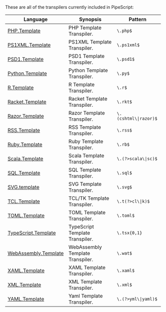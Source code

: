 These are all of the transpilers currently included in PipeScript:



|Language                                                                  |Synopsis                        |Pattern                  |
|--------------------------------------------------------------------------|--------------------------------|-------------------------|
|[PHP.Template](Transpilers/Templates/PHP.Template.psx.ps1)                |PHP Template Transpiler.        |```\.php$```             |
|[PS1XML.Template](Transpilers/Templates/PS1XML.Template.psx.ps1)          |PS1XML Template Transpiler.     |```\.ps1xml$```          |
|[PSD1.Template](Transpilers/Templates/PSD1.Template.psx.ps1)              |PSD1 Template Transpiler.       |```\.psd1$```            |
|[Python.Template](Transpilers/Templates/Python.Template.psx.ps1)          |Python Template Transpiler.     |```\.py$```              |
|[R.Template](Transpilers/Templates/R.Template.psx.ps1)                    |R Template Transpiler.          |```\.r$```               |
|[Racket.Template](Transpilers/Templates/Racket.Template.psx.ps1)          |Racket Template Transpiler.     |```\.rkt$```             |
|[Razor.Template](Transpilers/Templates/Razor.Template.psx.ps1)            |Razor Template Transpiler.      |```\.(cshtml\\|razor)$```|
|[RSS.Template](Transpilers/Templates/RSS.Template.psx.ps1)                |RSS Template Transpiler.        |```\.rss$```             |
|[Ruby.Template](Transpilers/Templates/Ruby.Template.psx.ps1)              |Ruby Template Transpiler.       |```\.rb$```              |
|[Scala.Template](Transpilers/Templates/Scala.Template.psx.ps1)            |Scala Template Transpiler.      |```\.(?>scala\\|sc)$```  |
|[SQL.Template](Transpilers/Templates/SQL.Template.psx.ps1)                |SQL Template Transpiler.        |```\.sql$```             |
|[SVG.template](Transpilers/Templates/SVG.template.psx.ps1)                |SVG Template Transpiler.        |```\.svg$```             |
|[TCL.Template](Transpilers/Templates/TCL.Template.psx.ps1)                |TCL/TK Template Transpiler.     |```\.t(?>cl\\|k)$```     |
|[TOML.Template](Transpilers/Templates/TOML.Template.psx.ps1)              |TOML Template Transpiler.       |```\.toml$```            |
|[TypeScript.Template](Transpilers/Templates/TypeScript.Template.psx.ps1)  |TypeScript Template Transpiler. |```\.tsx{0,1}```         |
|[WebAssembly.Template](Transpilers/Templates/WebAssembly.Template.psx.ps1)|WebAssembly Template Transpiler.|```\.wat$```             |
|[XAML.Template](Transpilers/Templates/XAML.Template.psx.ps1)              |XAML Template Transpiler.       |```\.xaml$```            |
|[XML.Template](Transpilers/Templates/XML.Template.psx.ps1)                |XML Template Transpiler.        |```\.xml$```             |
|[YAML.Template](Transpilers/Templates/YAML.Template.psx.ps1)              |Yaml Template Transpiler.       |```\.(?>yml\\|yaml)$```  |
